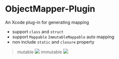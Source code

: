 # ObjectMapper-Plugin
An Xcode plug-in for generating mapping

* 	support `class` and `struct` 
*  support `Mappable` `ImmutableMappable` auto mapping
*	non include `static` and `closure` property 

> mutable
![](https://github.com/liyanhuadev/ObjectMapper-Plugin/raw/master/images/Mapper-Mutable.gif)
> immutable
![](https://github.com/liyanhuadev/ObjectMapper-Plugin/raw/master/images/Mapper-Immutable.gif)

